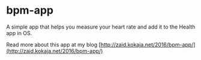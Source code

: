 # bpm-app

A simple app that helps you measure your heart rate and add it to the Health app
in OS.

Read more about this app at my blog
[http://zaid.kokaja.net/2016/bpm-app/](http://zaid.kokaja.net/2016/bpm-app/)
